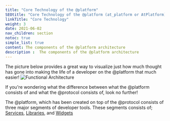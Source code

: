 ```yaml
---
title: "Core Technology of the @platform"
SEOtitle: "Core Technology of the @platform (at_platform or AtPlatform)"
linkTitle: "Core Technology"
weight: 3
date: 2021-06-02
nav_children: section
notoc: true
simple_list: true
content: The components of the @platform architecture
description :  The components of the @platform architecture
---
```


The picture below provides a great way to visualize just how much thought has gone into making the life of a developer on the @platform that much easier!
![Functional Architecture](/Func_Arch_images/Functional_Arch.png)

If you're wondering what the difference between what the @platform consists of and what the @protocol consists of, look no further! 

The @platform, which has been created on top of the @protocol consists of three major segments of developer tools. These segments consists of; [Services](/docs/functional_architecture/services/), [Libraries](/docs/functional_architecture/libraries/), and [Widgets](/docs/functional_architecture/widgets/)
